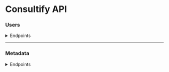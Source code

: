 # Consultify API

### Users

<details>
<summary>Endpoints </summary>
<!--All you need is a blank line-->

### Get all users

```http
  GET /api/user
```

| Parameter | Type     | Description                |
| :-------- | :------- | :------------------------- |
| `Headers: Authorization`  |  `Bearer {token}` |**Requerido** Token del usuario debe enviarse por headers|

---
### Get one user by id

```http
  GET /api/user/${id}
```

| Parameter | Type     | Description                       |
| :-------- | :------- | :-------------------------------- |
| `Headers: Authorization`  |  `Bearer {token}` | **Requerido** Token del usuario debe enviarse por headers |
| `id`      | `string` | **Requerido**. Id del usuario a consultar |

---

### Sign up

```http
  POST /api/user
```

| Parameter | Type     | Description                       |
| :-------- | :------- | :-------------------------------- |
| `name`      | `string` | **Requerido**. user's name |
| `phone_number`      | `number` | **Requerido**. user's phone number |
| `country_id`      | `string` | **Requerido**. country where the user lives  |
| `payment_method_id`      | `string` | **Requerido**. user's payment method |
| `password`      | `string` | **Requerido**. user's password |
| `role_id`      | `string` | **Requerido**. user's role id  |
| `email`      | `string` | **Requerido**. user's email |

---
### Update a user
```http
  PUT /api/user
```

| Parameter | Type     | Description                       |
| :-------- | :------- | :-------------------------------- |
| `Headers: Authorization`  |  `Bearer {token}` | **Requerido** Token del usuario debe enviarse por headers |
| `name`      | `string` | user's name |
| `phone_number`      | `number` | user's phone number |
| `country_id`      | `string` | country where the user lives  |
| `payment_method_id`      | `string` | user's payment method |
| `password`      | `string` | user's password |
| `role_id`      | `string` | user's role id  |
| `email`      | `string` | user's email |

---
#### Login user
```http
  POST /api/user/login
```

| Parameter | Type     | Description                       |
| :-------- | :------- | :-------------------------------- |
| `email`      | `string` | **Requerido**. user's email |
| `password`      | `string` | **Requerido**. user's password |

</details>

---
### Metadata

<details>
<summary>Endpoints </summary>
<!--All you need is a blank line-->

### Get all metadata from users

```http
  GET /api/metadata
```

| Parameter | Type     | Description                |
| :-------- | :------- | :------------------------- |
|   |   |  |

---
### Send user's metadata

```http
  POST /api/metadata/
```

| Parameter | Type     | Description                       |
| :-------- | :------- | :-------------------------------- |
| `language`      | `string` | idioma del usuario |
| `platform`      | `string` | plataforma que usa el usuario |
| `typeConnection`      | `string` | tipo de coneccion del usuario |
| `isMobile`      | `boolean` | indica si el usuario esta desde un celular |
| `clientName`      | `string` | nombre del navegador |
| `clientType`      | `string` | tipo de navegador |
| `clientVersion`      | `string` | version del navegador |
| `deviceBrand`      | `string` | marca del dispositivo |
| `deviceModel`      | `string` | modelo del dispositivo |
| `deviceType`      | `string` | tipo de dispositivo |
| `osName`      | `string` | nombre del sistema operativo |
| `osPlatform`      | `string` | tipo del sistema operativo |
| `osVersion`      | `string` | version de sistema operativo |

---

</details>
